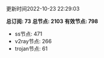 更新时间2022-10-23 22:29:03

**总订阅: 73**
**总节点: 2103**
**有效节点: 798**
- ss节点: 471
- v2ray节点: 266
- trojan节点: 61
